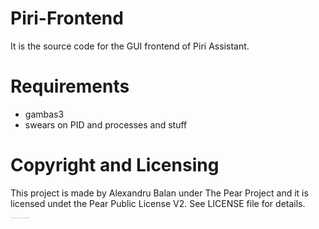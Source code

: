 # Piri-Frontend
It is the source code for the GUI frontend of Piri Assistant.

# Requirements
* gambas3
* swears on PID and processes and stuff

# Copyright and Licensing
This project is made by Alexandru Balan under The Pear Project and it is licensed undet the Pear Public License V2.
See LICENSE file for details.

<sub><sup><sub><sup><sub><sup><sub><sup><sub><sup><sub><sup><sub><sup><sub><sup>I hope Amy won't clain that this is also her code lmao. You do not know gambas Amy</sup></sub></sup></sub></sup></sub></sup></sub></sup></sub></sup></sub></sup></sub></sup></sub>
